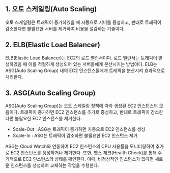 ## 1. 오토 스케일링(Auto Scaling)
오토 스케일링은 트래픽이 증가하였을 때 자동으로 서버를 증설하고, 반대로 트래픽이 감소한다면 불필요한 서버를 제거하여 비용을 절감하는 기술이다. 

## 2. ELB(Elastic Load Balancer)
ELB(Elastic Load Balancer)는 EC2의 로드 밸런서이다. 로드 밸런서는 트래픽이 발생하였을 때 이를 적절하게 생성되어 있는 서버들에게 분산시키는 방법이다. ELB는 ASG(Auto Scaling Group) 내의 EC2 인스턴스들에게 트래픽을 분산시켜 효과적으로 처리한다.

## 3. ASG(Auto Scaling Group)
ASG(Auto Scaling Group)는 오토 스케일링 정책에 따라 생성된 EC2 인스턴스의 모음이다. 트래픽이 증가하면 EC2 인스턴스를 추가로 증성하고, 반대로 트래픽이 감소한다면 불필요한 EC2 인스턴스를 제거한다.
- Scale-Out : ASG는 트래픽이 증가하면 자동으로 EC2 인스턴스를 생성
- Scale-In : ASG는 트래픽이 감소하면 불필요한 EC2 인스턴스 제거

ASG는 Cloud Watch와 연동하여 EC2 인스턴스의 CPU 사용률을 모니터링하여 추가로 EC2 인스턴스를 생성하거나 제거한다. 또한, 헬스 체크(Health Check)를 통해 주기적으로 EC2 인스턴스의 상태를 확인한다. 이때, 비정상적인 인스턴스가 있다면 새로운 인스턴스를 생성하여 교체하는 작업을 수행한다.
